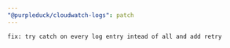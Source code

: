 ```yaml
---
"@purpleduck/cloudwatch-logs": patch
---
```


    fix: try catch on every log entry intead of all and add retry
